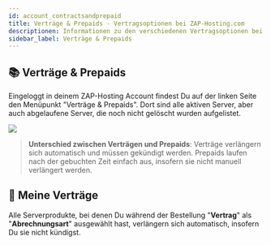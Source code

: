 ```yaml
---
id: account_contractsandprepaid
title: Verträge & Prepaids - Vertragsoptionen bei ZAP-Hosting.com
descriptionen: Informationen zu den verschiedenen Vertragsoptionen bei ZAP-Hosting: Vertrag und Prepaid - ZAP-Hosting.com Dokumentationen
sidebar_label: Verträge & Prepaids
---
```


##  📚 Verträge & Prepaids
Eingeloggt in deinem ZAP-Hosting Account findest Du auf der linken Seite den Menüpunkt "Verträge & Prepaids". Dort sind alle aktiven Server, aber auch abgelaufene Server, die noch nicht gelöscht wurden aufgelistet.


![](https://screensaver01.zap-hosting.com/index.php/s/YrM7eeg6grC4WXt/preview)

> **Unterschied zwischen Verträgen und Prepaids**: Verträge verlängern sich automatisch und müssen gekündigt werden. Prepaids laufen nach der gebuchten Zeit einfach aus, insofern sie nicht manuell verlängert werden.


## 📙 Meine Verträge
Alle Serverprodukte, bei denen Du während der Bestellung "**Vertrag**" als "**Abrechnungsart**" ausgewählt hast, verlängern sich automatisch, insofern Du sie nicht kündigst.
